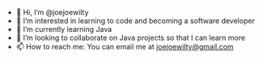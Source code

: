 - 👋 Hi, I’m @joejoewilty
- 👀 I’m interested in learning to code and becoming a software developer
- 🌱 I’m currently learning Java
- 💞️ I’m looking to collaborate on Java projects so that I can learn more
- 📫 How to reach me: You can email me at joejoewilty@gmail.com

<!---
joejoewilty/joejoewilty is a ✨ special ✨ repository because its `README.md` (this file) appears on your GitHub profile.
You can click the Preview link to take a look at your changes.
--->
